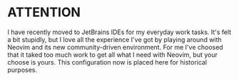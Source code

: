 # ATTENTION

I have recently moved to JetBrains IDEs for my everyday work tasks. It's felt a bit stupidly, but I love all the experience I've got by playing around with Neovim and its new community-driven environment. For me I've choosed that it taked too much work to get all what I need with Neovim, but your choose is yours. This configuration now is placed here for historical purposes.
